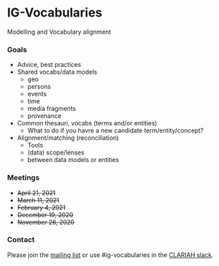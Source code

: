 # IG-Vocabularies
Modelling and Vocabulary alignment

### Goals
- Advice, best practices
- Shared vocabs/data models
  - geo
  - persons
  - events
  - time
  - media fragments
  - provenance
- Common thesauri, vocabs (terms and/or entities)
  - What to do if you havre a new candidate term/entity/concept?
- Alignment/matching (reconciliation)
  - Tools
  - (data) scope/lenses
  - between data models or entities

### Meetings
- ~~April 21, 2021~~
- ~~March 11, 2021~~
- ~~February 4, 2021~~
- ~~December 19, 2020~~
- ~~November 26, 2020~~

### Contact
Please join the [mailing list](https://groups.google.com/u/1/g/clariah-ig-vocabularies) or use #ig-vocabularies in the [CLARIAH slack](https://clariah.slack.com/).

